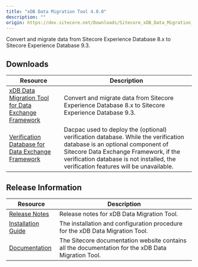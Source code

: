 ```yaml
---
title: "xDB Data Migration Tool 4.0.0"
description: ""
origin: https://dev.sitecore.net/Downloads/Sitecore_xDB_Data_Migration_Tool/4x/xDB_Data_Migration_Tool_400.aspx
---
```


Convert and migrate data from Sitecore Experience Database 8.x to Sitecore Experience Database 9.3.

## Downloads

 | Resource | Description |
 | --- | --- |
 | [xDB Data Migration Tool for Data Exchange Framework](https://scdp.blob.core.windows.net/downloads/Sitecore%20xDB%20Data%20Migration%20Tool/4x/xDB%20Data%20Migration%20Tool%20400/Secure/xDB%20Data%20Migration%20Tool%20for%20Data%20Exchange%20Framework%204.0.0%20rev.%2001437.zip) | Convert and migrate data from Sitecore Experience Database 8.x to Sitecore Experience Database 9.3. |
 | [Verification Database for Data Exchange Framework](https://scdp.blob.core.windows.net/downloads/Sitecore%20xDB%20Data%20Migration%20Tool/4x/xDB%20Data%20Migration%20Tool%20400/Secure/Sitecore.DataExchange.Verification.dacpac) | Dacpac used to deploy the (optional) verification database. While the verification database is an optional component of Sitecore Data Exchange Framework, if the verification database is not installed, the verification features will be unavailable. |

## Release Information

 | Resource | Description |
 | --- | --- |
 | [Release Notes](/downloads/Sitecore_xDB_Data_Migration_Tool/4x/xDB_Data_Migration_Tool_400/Release_Notes) | Release notes for xDB Data Migration Tool. |
 | [Installation Guide](https://scdp.blob.core.windows.net/downloads/Sitecore%20xDB%20Data%20Migration%20Tool/4x/xDB%20Data%20Migration%20Tool%20400/Secure/xDB_Data_Migration_Tool_4_0_Installation_Guide-en.pdf) | The installation and configuration procedure for the xDB Data Migration Tool. |
 | [Documentation](https://doc.sitecore.com/developers/dmt/40/xdb-data-migration-tool/en/xdb-data-migration-tool.html) | The Sitecore documentation website contains all the documentation for the xDB Data Migration Tool. |